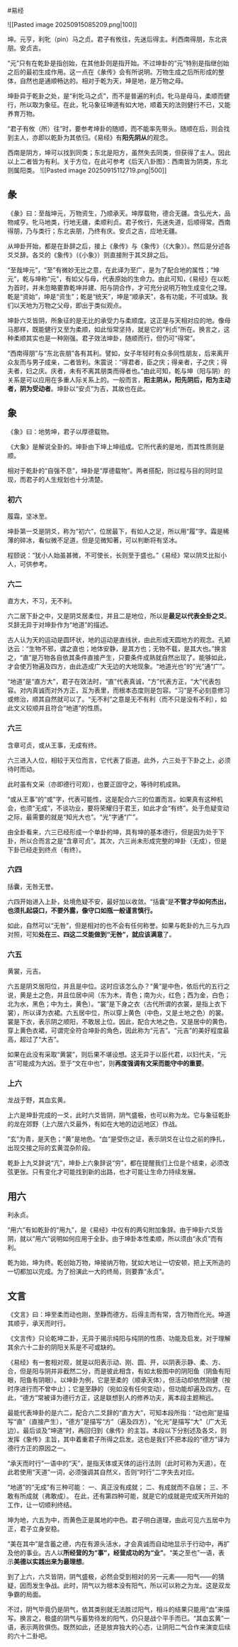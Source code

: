 #易经

![[Pasted image 20250915085209.png|100]]

坤。元亨，利牝（pìn）马之贞。君子有攸往，先迷后得主。利西南得朋，东北丧朋。安贞吉。


“元”只有在乾卦是指创始，在其他卦则是指开始。不过坤卦的“元”特别是指继创始之后的最初生成作用。这一点在《彖传》会有所说明。万物生成之后所形成的整体，自然也是通顺畅达的。相对于乾为天，坤是地，是万物之母。

坤卦异于乾卦之处，是“利牝马之贞”，而不是普遍的利贞。牝马是母马，柔顺而健行，所以取为象征。在此，牝马象征坤道有如大地，顺着天的法则健行不已，又能养育万物。

“君子有攸（所）往”时，要参考坤卦的随顺，而不能率先带头。随顺在后，则会找到主人，亦即以乾卦为其依归。《易经》有**阳先阴从**的观念。

西南是阴方，坤可以找到同类；东北是阳方，虽然失去同类，但获得了主人。因此以上二者皆为有利。关于方位，在此可参考《后天八卦图》：西南皆为阴类，东北则属阳类。
![[Pasted image 20250915112719.png|500]]


## 彖

《彖》曰：至哉坤元，万物资生，乃顺承天。坤厚载物，德合无疆。含弘光大，品物咸亨。牝马地类，行地无疆，柔顺利贞。君子攸行，先迷失道，后顺得常。西南得朋，乃与类行；东北丧朋，乃终有庆。安贞之吉，应地无疆。

从坤卦开始，都是在卦辞之后，接上《彖传》与《象传》（《大象》）。然后是分述各爻爻辞。各爻的《象传》（《小象》）则直接附于其爻辞之后。

“至哉坤元”，“至”有微妙无比之意，在此译为至广，是为了配合地的属性；“坤元”，乾与坤称“元”，有如父与母，代表原始的生命力。由此可知，《易经》在以乾为首时，并未忽略要靠乾坤并建、阳与阴合作，才可充分说明万物生成变化之理。乾是“资始”，坤是“资生”；乾是“统天”，坤是“顺承天”，各有功能，不可或缺。我们以天地为万物之父母，即出于类似观点。

坤卦六爻皆阴，所象征的是无比的承受力与柔顺度。这正是与天相对应的地。像母马那样，既能健行又至为柔顺，如此恒常坚持，就是它的“利贞”所在。换言之，这种柔顺其实也是一种刚强。君子效法坤卦，随顺而行，但仍可“得常”。

“西南得朋”与“东北丧朋”各有其利。譬如，女子年轻时有众多同性朋友，后来离开众友而与男子成亲，二者皆利。朱震说：“得君者，臣之庆；得亲者，子之庆；得夫者，妇之庆。庆者，未有不离其朋类而得者也。”由此可知，乾与坤（阳与阴）的关系是可以应用在多重人际关系上的。一般而言，**阳主阴从，阳先阴后，阳为主动者，阴为受动者**。坤卦以“安贞”为吉，其故也在此。


## 象

《象》曰：地势坤，君子以厚德载物。

《大象》是解说全卦的。坤卦由下坤上坤组成。它所代表的是地，而其性质则是顺。

相对于乾卦的“自强不息”，坤卦是“厚德载物”。两者搭配，则过程与目的同时显现，而君子的人生规划也十分清楚。



### 初六
履霜，坚冰至。

坤卦第一爻是阴爻，称为“初六”，位居最下，有如人之足，所以用“履”字。霜是稀薄的碎冰，看似微不足道，但是见微知著，可以判断将有坚冰。

程颐说：“犹小人始虽甚微，不可使长，长则至于盛也。”《易经》常以阴爻比拟小人，可供参考。


### 六二
直方大，不习，无不利。

六二居下卦之中，又是阴爻居柔位，并且二是地位，所以是**最足以代表全卦之爻**。爻辞无异于对坤卦作为“地道”的描述。

古人认为天的运动是圆环状，地的运动是直线状，由此形成天圆地方的观念。孔颖达云：“生物不邪，谓之直也；地体安静，是其方也；无物不载，是其大也。”换言之，“直”是万物各自依其条件直接产生，只要条件成熟就自然出现了。能够如此，才会使万物遍及四方，由此造成广大无边的大地现象。“地道光也”的“光”通“广”。

“地道”是“直方大”，君子在效法时，“直”代表真诚，“方”代表方正，“大”代表包容。对内真诚而对外方正，互为表里，而根本态度则是包容。“习”是不必刻意修习或修治，顺其自然就可以了。“无不利”之意是无不有利（而不只是没有不利），如此文义较顺并且符合“地道”的性质。

### 六三
含章可贞，或从王事，无成有终。

六三进入人位，相较于天位而言，它代表了臣道。此外，六三处于下卦之上，必须待时而动。

此时虽有文采（亦即德行可观），也要正固守之，等待时机成熟。

“或从王事”的“或”字，代表可能性，这是配合六三的位置而言。如果真有这种机会，也须“无成”，不谈功业，要将荣耀归于君王，如此才会“有终”。处于危疑变动之际，最需要的就是“知光大也”。“光”字通“广”。

由全卦看来，六三已经形成一个单卦的坤，具有坤的基本德行，但是因为处于下卦，所以合而言之是“含章可贞”。其次，六三尚未形成完整的坤卦（无成），但是下卦已经走到终点（有终）。

### 六四
括囊，无咎无誉。

六四开始进入上卦，处境危疑不安，最好加以收敛。“括囊”是**不管才华如何杰出，也须扎起袋口，不要外露，像守口如瓶一般谨言慎行。**

如此，自然可以“无咎”，但是相对的也不会有任何称誉。如果与乾卦的九三与九四对照，可知**处在三、四这二爻能做到“无咎”，就应该满意**了。



### 六五
黄裳，元吉。

六五是阴爻居阳位，并且是中位。这时应该怎么办？“黄”是中色，依后代的五行之说，黄是土之色，并且位居中间（东为木，青色；南为火，红色；西为金，白色；北为水，黑色；中为土，黄色）。“裳”是下身之衣（古代所谓的衣裳，是指上衣下裳），所以译为衣裙。六五居中位，所以穿上黄色（中色，又是土地之色）的裳。裳是下衣，表示阴之顺阳，不敢居上位。因此，配合大地之色，又是居中的黄色，穿上黄色衣裙，可谓完全符合坤卦的角色，因此称为“元吉”。“元吉”的美好程度最高，超过了“大吉”。

如果在此没有采取“黄裳”，则后果不堪设想。这无异于以臣代君，以妇代夫，“元吉”可能成为大凶。至于“文在中也”，则**再度强调有文采而能守中的重要**。



### 上六
龙战于野，其血玄黄。

上六是坤卦完成的一爻，此时六爻皆阴，阴气盛极，也可以称为龙。它与象征乾卦的龙在郊野（上六居六爻最外，有如在大地的边远地区）作战。

“玄”为青，是天色；“黄”是地色。“血”是受伤之证，表示阴爻在让位之前的挣扎，出现交接之际的玄黄混杂阶段。

乾卦上九爻辞说“亢”，坤卦上六象辞说“穷”，都在提醒我们上位是个结束，必须改弦更张。只有变化才可能找到新的出路，也才可能让生命力持续发展。



## 用六
利永贞。

“用六”有如乾卦的“用九”，是《易经》中仅有的两句附加象辞。由于坤卦六爻皆阴，就以“用六”说明如何应用于全卦。由于坤卦本性柔顺，所以须由“永贞”而有利。

乾为始，坤为终。乾创始万物，坤接纳万物，犹如大地让一切安顿，把上天所造的一切都加以完成。为了扮演此一大的终局，则要靠“永贞”。


## 文言
《文言》曰：坤至柔而动也刚，至静而德方。后得主而有常，含万物而化光。坤道其顺乎，承天而时行。

《文言传》只论乾坤二卦，无异于揭示纯阳与纯阴的性质、功能及启发。对于理解其余六十二卦的阴阳关系是不可或缺的。

《易经》有一套相对观，就是以阳表示动、刚、圆、开，以阴表示静、柔、方、合，但是阳与阴并非截然二分，而是彼此相含，有如太极图中的阴阳鱼（阴鱼有阳眼，阳鱼有阴眼）。以坤卦为例，它是至柔的（顺承天体），但活动却依然刚健（按时序进行而不曾中止）；它是至静的（宛如没有任何变动），但功能却遍及四方。在此，“德方”常被译为德行方正，这是联想到人的修养功夫，离本段主题稍远。

最能代表坤卦的是六二，配合六二爻辞的“直方大”，可知本段所指：“动也刚”是描写“直”（直接产生），“德方”是描写“方”（遍及四方），“化光”是描写“大”（广大无边）。最后谈及“坤道”时，再回归到《彖传》的主旨。本段以下分别述及各爻，则发挥《象传》主旨，其中着重君子所得之启发。这也是我们不把本段的“德方”译为德行方正的原因之一。

“承天而时行”一语中的“天”，是指天体或天体的运行法则（此时可称为天道）。在此若使用“天道”一词，必须强调其自然义，否则“时行”二字失去对应。

“地道”的“无成”有三种可能：
一、真正没有成就；
二、有成就而不自居；
三、不敢有所成就（弗敢成）。
在此，还有第四种可能，就是它的成就是完成天所开始的工作，让一切顺利终结。


坤为地，六五为中，而黄色正是属地的中色。君子明白道理，由此可见六五居中为正，君子立身安稳。

“美在其中”是含蓄之德，内在有源头活水，才会真诚而自动地显示于行动中，再扩及他的事业。古人以**所经营的为“事”，经营成功的为“业”**。“美之至也”一语，表示**美德以实践出来为最理想**。


到了上六，六爻皆阴，阴气盛极，必然会受到相对的另一元素——阳气——的猜疑，因而发生争战。此时，阴气以为根本没有阳气，所以可以称之为龙。这是双龙争霸的局面。

不过，阴气毕竟仍是阴气，依其类别就无法胜过阳气，相斗的结果只能用“血”来描写。换言之，极盛的阴气与蓄势待发的阳气，仍只是战个平手而已。“其血玄黄”一语，表示两败俱伤。既然如此，还是放弃独大的心态，让阴阳二气合作来演变后续的六十二卦吧。





































